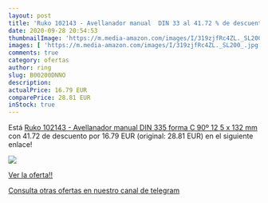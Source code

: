 ```yaml
---
layout: post
title: 'Ruko 102143 - Avellanador manual  DIN 33 al 41.72 % de descuento'
date: 2020-09-28 20:54:53
thumbnailImage: 'https://m.media-amazon.com/images/I/319zjfRc4ZL._SL200_.jpg'
images: [ 'https://m.media-amazon.com/images/I/319zjfRc4ZL._SL200_.jpg' ]
comments: true
category: ofertas
author: ring
slug: B00200DNNO
description:
actualPrice: 16.79 EUR
comparePrice: 28.81 EUR
inStock: true
---
```


Está [Ruko 102143 - Avellanador manual  DIN 335 forma C 90º  12 5 x 132 mm ](https://www.amazon.com/dp/B00200DNNO/?tag=redken08-20) con 41.72 de descuento por 16.79 EUR (original: 28.81 EUR) en el siguiente enlace!

[![](https://m.media-amazon.com/images/I/319zjfRc4ZL._SL200_.jpg)](https://www.amazon.com/dp/B00200DNNO/?tag=redken08-20)

[Ver la oferta!!](https://www.amazon.com/dp/B00200DNNO/?tag=redken08-20)

[Consulta otras ofertas en nuestro canal de telegram](https://t.me/s/ofertas25)
